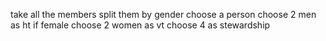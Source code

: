 take all the members
split them by gender
choose a person
choose 2 men as ht
if female
  choose 2 women as vt
choose 4 as stewardship
